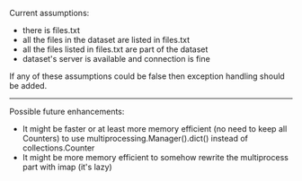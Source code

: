 Current assumptions:
* there is files.txt
* all the files in the dataset are listed in files.txt
* all the files listed in files.txt are part of the dataset
* dataset's server is available and connection is fine

If any of these assumptions could be false then exception 
handling should be added.

* * *

Possible future enhancements:
* It might be faster or at least more memory efficient (no need to keep 
all Counters) to use multiprocessing.Manager().dict() instead of 
collections.Counter
* It might be more memory efficient to somehow rewrite the multiprocess part
 with imap (it's lazy)
